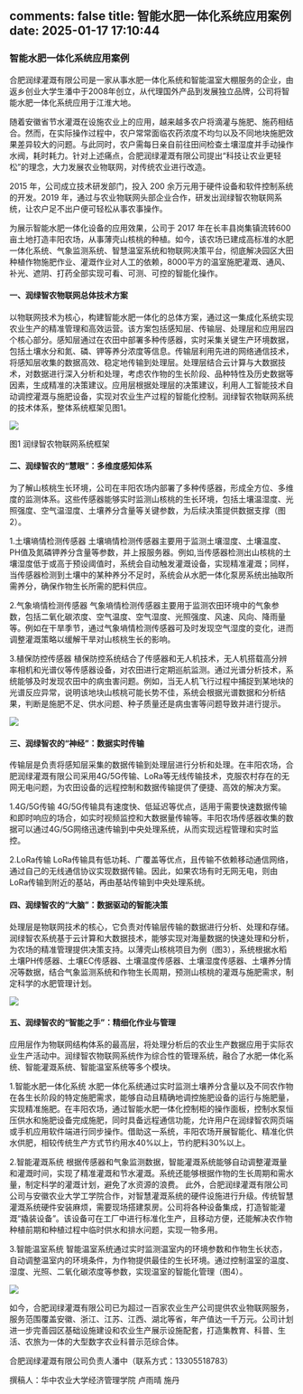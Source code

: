 comments: false
title: 智能水肥一体化系统应用案例
date: 2025-01-17 17:10:44
---

### 智能水肥一体化系统应用案例

合肥润绿灌溉有限公司是一家从事水肥一体化系统和智能温室大棚服务的企业，由返乡创业大学生潘中于2008年创立，从代理国外产品到发展独立品牌，公司将智能水肥一体化系统应用于江淮大地。

随着安徽省节水灌溉在设施农业上的应用，越来越多农户将滴灌与施肥、施药相结合。然而，在实际操作过程中，农户常常面临农药浓度不均匀以及不同地块施肥效果差异较大的问题。与此同时，农户需每日亲自前往田间检查土壤湿度并手动操作水阀，耗时耗力。针对上述痛点，合肥润绿灌溉有限公司提出“科技让农业更轻松”的理念，大力发展农业物联网，对传统农业进行改造。

2015 年，公司成立技术研发部门，投入 200 余万元用于硬件设备和软件控制系统的开发。2019 年，通过与农业物联网头部企业合作，研发出润绿智农物联网系统，让农户足不出户便可轻松从事农事操作。

为展示智能水肥一体化设备的应用效果，公司于 2017 年在长丰县岗集镇流转600 亩土地打造丰阳农场，从事薄壳山核桃的种植。如今，该农场已建成高标准的水肥一体化系统、气象监测系统、智慧温室系统和物联网决策平台，彻底解决园区大田种植作物施肥作业、灌溉作业对人工的依赖，8000平方的温室施肥灌溉、通风、补光、遮阴、打药全部实现可看、可测、可控的智能化操作。

#### 一、润绿智农物联网总体技术方案

以物联网技术为核心，构建智能水肥一体化的总体方案，通过这一集成化系统实现农业生产的精准管理和高效运营。该方案包括感知层、传输层、处理层和应用层四个核心部分。感知层通过在农田中部署多种传感器，实时采集关键生产环境数据，包括土壤水分和氮、磷、钾等养分浓度等信息。传输层利用先进的网络通信技术，将感知层收集的数据高效、稳定地传输到处理层。处理层结合云计算与大数据技术，对数据进行深入分析和处理，考虑农作物的生长阶段、品种特性及历史数据等因素，生成精准的决策建议。应用层根据处理层的决策建议，利用人工智能技术自动调控灌溉与施肥设备，实现对农业生产过程的智能化控制。润绿智农物联网系统的技术体系，整体系统框架见图1。

![](https://wp-img.daozhao.com/zhag/20250117172913.png)

图1 润绿智农物联网系统框架

#### 二、润绿智农的“慧眼”：多维度感知体系
为了解山核桃生长环境，公司在丰阳农场内部署了多种传感器，形成全方位、多维度的监测体系。这些传感器能够实时监测山核桃的生长环境，包括土壤温湿度、光照强度、空气温湿度、土壤养分含量等关键参数，为后续决策提供数据支撑（图2）。

1.土壤墒情检测传感器
土壤墒情检测传感器主要用于监测土壤湿度、土壤温度、PH值及氮磷钾养分含量等参数，并上报服务器。例如,当传感器检测出山核桃的土壤湿度低于或高于预设阈值时，系统会自动触发灌溉设备，实现精准灌溉；同样，当传感器检测到土壤中的某种养分不足时，系统会从水肥一体化泵房系统出抽取所需养分，确保作物生长所需的肥料供应。

2.气象墒情检测传感器
气象墒情检测传感器主要用于监测农田环境中的气象参数，包括二氧化碳浓度、空气温度、空气湿度、光照强度、风速、风向、降雨量等。例如在干旱季节，通过气象墒情检测传感器可及时发现空气湿度的变化，进而调整灌溉策略以缓解干旱对山核桃生长的影响。

3.植保防控传感器
植保防控系统结合了传感器和无人机技术，无人机搭载高分辨率相机和光谱仪等传感器设备，对农田进行定期巡航监测。通过光谱分析技术，系统能够及时发现农田中的病虫害问题。例如，当无人机飞行过程中捕捉到某地块的光谱反应异常，说明该地块山核桃可能长势不佳，系统会根据光谱数据和分析结果，判断是施肥不足、供水问题、种子质量还是病虫害等问题导致并进行提示。

![](https://wp-img.daozhao.com/zhag/20250117173048.png)

#### 三、润绿智农的“神经”：数据实时传输
传输层是负责将感知层采集的数据传输到处理层进行分析和处理。在丰阳农场，合肥润绿灌溉有限公司采用4G/5G传输、LoRa等无线传输技术，克服农村存在的无网无电问题，为农田设备的远程控制和数据传输提供了便捷、高效的解决方案。

1.4G/5G传输
4G/5G传输具有速度快、低延迟等优点，适用于需要快速数据传输和即时响应的场合，如实时视频监控和大数据量传输等。丰阳农场传感器收集的数据可以通过4G/5G网络迅速传输到中央处理系统，从而实现远程管理和实时监控。

2.LoRa传输
LoRa传输具有低功耗、广覆盖等优点，且传输不依赖移动通信网络，通过自己的无线通信协议实现数据传输。因此，如果农场有时无网无电，则由LoRa传输到附近的基站，再由基站传输到中央处理系统。

#### 四、润绿智农的“大脑”：数据驱动的智能决策
处理层是物联网技术的核心，它负责对传输层传输的数据进行分析、处理和存储。润绿智农系统基于云计算和大数据技术，能够实现对海量数据的快速处理和分析，为农场的精准管理提供决策支持。以薄壳山核桃项目为例（图3），系统根据水稻土壤PH传感器、土壤EC传感器、土壤温度传感器、土壤湿度传感器、土壤养分情况等数据，结合气象监测系统和作物生长周期，预测山核桃的灌溉与施肥需求，制定科学的水肥管理计划。

![](https://wp-img.daozhao.com/zhag/20250117173207.png)

#### 五、润绿智农的“智能之手”：精细化作业与管理
应用层作为物联网结构体系的最高层，将处理分析后的农业生产数据应用于实际农业生产活动中。润绿智农物联网系统作为综合性的管理系统，融合了水肥一体化系统、智能灌溉系统、智能温室系统等多个模块。

1.智能水肥一体化系统
水肥一体化系统通过实时监测土壤养分含量以及不同农作物在各生长阶段的特定施肥需求，能够自动且精确地调控施肥设备的运行与施肥量，实现精准施肥。在丰阳农场，通过智能水肥一体化控制柜的操作面板，控制水泵恒压供水和施肥设备完成施肥，同时具备远程通信功能，允许用户在润绿智农网页端或手机应用软件端进行同步操作。借助这一系统，丰阳农场开展智能化、精准化供水供肥，相较传统生产方式节约用水40%以上，节约肥料30%以上。

2.智能灌溉系统
根据传感器和气象监测数据，智能灌溉系统能够自动调整灌溉量和灌溉时间，实现了精准灌溉和节水灌溉。系统还能够根据作物的生长周期和需水量，制定科学的灌溉计划，避免了水资源的浪费。
此外，合肥润绿灌溉有限公司公司与安徽农业大学工学院合作，对智慧灌溉系统的硬件设施进行升级。传统智慧灌溉系统硬件安装麻烦，需要现场搭建泵房。公司将各种设备集成，打造智能灌溉“撬装设备”。该设备可在工厂中进行标准化生产，且移动方便，还能解决农作物种植前期和种植过程中临时供水和排水问题，实现一物多用。

3.智能温室系统 
智能温室系统通过实时监测温室内的环境参数和作物生长状态，自动调整温室内的环境条件，为作物提供最佳的生长环境。通过控制温室的温度、湿度、光照、二氧化碳浓度等参数，实现温室的智能化管理（图4）。

![](https://wp-img.daozhao.com/zhag/20250117173329.png)


如今，合肥润绿灌溉有限公司已为超过一百家农业生产公司提供农业物联网服务，服务范围覆盖安徽、浙江、江苏、江西、湖北等省，年产值达一千万元。公司计划进一步完善园区基础设施建设和农业生产展示设施配套，打造集教育、科普、生活、农旅为一体的大型数字农业科普示范综合体。


合肥润绿灌溉有限公司负责人潘中（联系方式：13305518783）

撰稿人：华中农业大学经济管理学院  卢雨晴  施丹